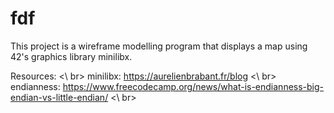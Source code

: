 # fdf

This project is a wireframe modelling program that displays a map using 42's graphics library minilibx.

Resources: <\ br>
minilibx: https://aurelienbrabant.fr/blog <\ br>
endianness: https://www.freecodecamp.org/news/what-is-endianness-big-endian-vs-little-endian/ <\ br>



